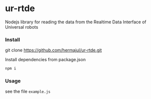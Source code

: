 # ur-rtde
Nodejs library for reading the data from the Realtime Data Interface of Universal robots

### Install

git clone https://github.com/hermajul/ur-rtde.git

Install dependencies from package.json
```sh
npm i
```

### Usage

see the file `example.js`
